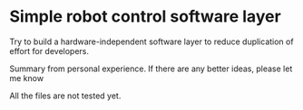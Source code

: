 # Simple robot control software layer

Try to build a hardware-independent software layer to reduce duplication of effort for developers.

Summary from personal experience. If there are any better ideas, please let me know

All the files are not tested yet.